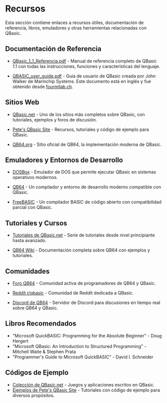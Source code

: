 # Recursos

Esta sección contiene enlaces a recursos útiles, documentación de referencia, libros, emuladores y otras herramientas relacionadas con QBasic.

## Documentación de Referencia

- [QBasic_1_1_Referencia.pdf](../assets/pdfs/referencia/QBasic_1_1_Referencia.pdf) - Manual de referencia completo de QBasic 1.1 con todas las instrucciones, funciones y características del lenguaje.

- [QBASIC_user_guide.pdf](../assets/pdfs/guide/QBASIC_user_guide.pdf) - Guía de usuario de QBasic creada por John Walker de Marinchip Systems. Este documento está en inglés y fue obtenido desde [fourmilab.ch](https://www.fourmilab.ch/documents/marinchip/manuals/).

## Sitios Web

- [QBasic.net](https://www.qbasic.net/) - Uno de los sitios más completos sobre QBasic, con tutoriales, ejemplos y foros de discusión.

- [Pete's QBasic Site](http://www.petesqbsite.com/) - Recursos, tutoriales y código de ejemplo para QBasic.

- [QB64.org](https://qb64.org/) - Sitio oficial de QB64, la implementación moderna de QBasic.

## Emuladores y Entornos de Desarrollo

- [DOSBox](https://www.dosbox.com/) - Emulador de DOS que permite ejecutar QBasic en sistemas operativos modernos.

- [QB64](https://qb64.com/) - Un compilador y entorno de desarrollo moderno compatible con QBasic.

- [FreeBASIC](https://freebasic.net/) - Un compilador BASIC de código abierto con compatibilidad parcial con QBasic.

## Tutoriales y Cursos

- [Tutoriales de QBasic.net](https://www.qbasic.net/en/qbasic-tutorials/beginner/qbasic-beginner-1.htm) - Serie de tutoriales desde nivel principiante hasta avanzado.

- [QB64 Wiki](https://qb64.org/wiki/) - Documentación completa sobre QB64 con ejemplos y tutoriales.

## Comunidades

- [Foro QB64](https://forum.qb64.org/) - Comunidad activa de programadores de QB64 y QBasic.

- [Reddit r/qbasic](https://www.reddit.com/r/qbasic/) - Comunidad de Reddit dedicada a QBasic.

- [Discord de QB64](https://discord.gg/sb4UPvEaXQ) - Servidor de Discord para discusiones en tiempo real sobre QB64 y QBasic.

## Libros Recomendados

- "Microsoft QuickBASIC: Programming for the Absolute Beginner" - Doug Hergert
- "Microsoft QBasic: An Introduction to Structured Programming" - Mitchell Waite & Stephen Prata
- "Programmer's Guide to Microsoft QuickBASIC" - David I. Schneider

## Códigos de Ejemplo

- [Colección de QBasic.net](https://www.qbasic.net/en/qbasic-downloads/game/action-qbasic-games.htm) - Juegos y aplicaciones escritos en QBasic.
- [Ejemplos de Pete's QBasic Site](http://www.petesqbsite.com/sections/tutorials/tuts.shtml) - Tutoriales con código de ejemplo para diversos propósitos.
